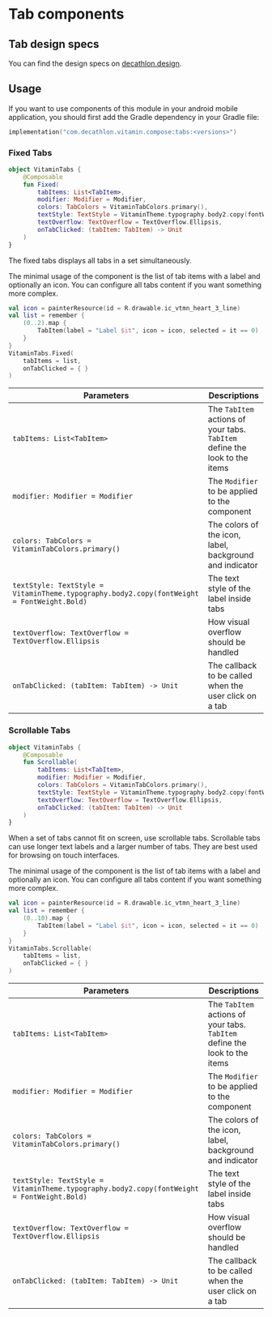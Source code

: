 # Tab components

## Tab design specs

You can find the design specs on [decathlon.design](https://www.decathlon.design/).

## Usage

If you want to use components of this module in your android mobile application, you should
first add the Gradle dependency in your Gradle file:

```kotlin
implementation("com.decathlon.vitamin.compose:tabs:<versions>")
```

### Fixed Tabs

```kotlin
object VitaminTabs {
    @Composable
    fun Fixed(
        tabItems: List<TabItem>,
        modifier: Modifier = Modifier,
        colors: TabColors = VitaminTabColors.primary(),
        textStyle: TextStyle = VitaminTheme.typography.body2.copy(fontWeight = FontWeight.Bold),
        textOverflow: TextOverflow = TextOverflow.Ellipsis,
        onTabClicked: (tabItem: TabItem) -> Unit
    )
}
```

The fixed tabs displays all tabs in a set simultaneously.

The minimal usage of the component is the list of tab items with a label and optionally an icon.
You can configure all tabs content if you want something more complex.

```kotlin
val icon = painterResource(id = R.drawable.ic_vtmn_heart_3_line)
val list = remember {
    (0..2).map {
        TabItem(label = "Label $it", icon = icon, selected = it == 0)
    }
}
VitaminTabs.Fixed(
    tabItems = list,
    onTabClicked = { }
)
```

Parameters | Descriptions
-- | --
`tabItems: List<TabItem>` | The `TabItem` actions of your tabs. `TabItem` define the look to the items
`modifier: Modifier = Modifier` | The `Modifier` to be applied to the component
`colors: TabColors = VitaminTabColors.primary()` | The colors of the icon, label, background and indicator
`textStyle: TextStyle = VitaminTheme.typography.body2.copy(fontWeight = FontWeight.Bold)` | The text style of the label inside tabs
`textOverflow: TextOverflow = TextOverflow.Ellipsis` | How visual overflow should be handled
`onTabClicked: (tabItem: TabItem) -> Unit` | The callback to be called when the user click on a tab

### Scrollable Tabs

```kotlin
object VitaminTabs {
    @Composable
    fun Scrollable(
        tabItems: List<TabItem>,
        modifier: Modifier = Modifier,
        colors: TabColors = VitaminTabColors.primary(),
        textStyle: TextStyle = VitaminTheme.typography.body2.copy(fontWeight = FontWeight.Bold),
        textOverflow: TextOverflow = TextOverflow.Ellipsis,
        onTabClicked: (tabItem: TabItem) -> Unit
    )
}
```

When a set of tabs cannot fit on screen, use scrollable tabs. Scrollable tabs can use longer 
text labels and a larger number of tabs. They are best used for browsing on touch interfaces.

The minimal usage of the component is the list of tab items with a label and optionally an icon.
You can configure all tabs content if you want something more complex.

```kotlin
val icon = painterResource(id = R.drawable.ic_vtmn_heart_3_line)
val list = remember {
    (0..10).map {
        TabItem(label = "Label $it", icon = icon, selected = it == 0)
    }
}
VitaminTabs.Scrollable(
    tabItems = list,
    onTabClicked = { }
)
```

Parameters | Descriptions
-- | --
`tabItems: List<TabItem>` | The `TabItem` actions of your tabs. `TabItem` define the look to the items
`modifier: Modifier = Modifier` | The `Modifier` to be applied to the component
`colors: TabColors = VitaminTabColors.primary()` | The colors of the icon, label, background and indicator
`textStyle: TextStyle = VitaminTheme.typography.body2.copy(fontWeight = FontWeight.Bold)` | The text style of the label inside tabs
`textOverflow: TextOverflow = TextOverflow.Ellipsis` | How visual overflow should be handled
`onTabClicked: (tabItem: TabItem) -> Unit` | The callback to be called when the user click on a tab
